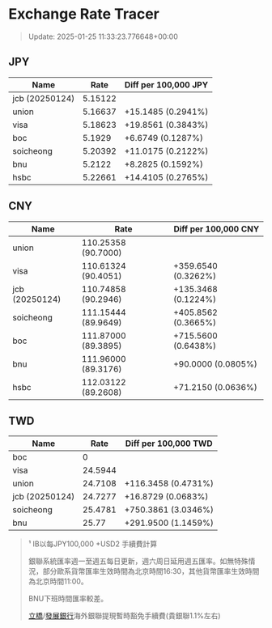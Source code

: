 # Exchange Rate Tracer

> Update: 2025-01-25 11:33:23.776648+00:00

## JPY

| Name           |    Rate | Diff per 100,000 JPY   |
|----------------|---------|------------------------|
| jcb (20250124) | 5.15122 |                        |
| union          | 5.16637 | +15.1485 (0.2941%)     |
| visa           | 5.18623 | +19.8561 (0.3843%)     |
| boc            | 5.1929  | +6.6749 (0.1287%)      |
| soicheong      | 5.20392 | +11.0175 (0.2122%)     |
| bnu            | 5.2122  | +8.2825 (0.1592%)      |
| hsbc           | 5.22661 | +14.4105 (0.2765%)     |

## CNY

| Name           | Rate                | Diff per 100,000 CNY   |
|----------------|---------------------|------------------------|
| union          | 110.25358	(90.7000) |                        |
| visa           | 110.61324	(90.4051) | +359.6540 (0.3262%)    |
| jcb (20250124) | 110.74858	(90.2946) | +135.3468 (0.1224%)    |
| soicheong      | 111.15444	(89.9649) | +405.8562 (0.3665%)    |
| boc            | 111.87000	(89.3895) | +715.5600 (0.6438%)    |
| bnu            | 111.96000	(89.3176) | +90.0000 (0.0805%)     |
| hsbc           | 112.03122	(89.2608) | +71.2150 (0.0636%)     |

## TWD

| Name           |    Rate | Diff per 100,000 TWD   |
|----------------|---------|------------------------|
| boc            |  0      |                        |
| visa           | 24.5944 |                        |
| union          | 24.7108 | +116.3458 (0.4731%)    |
| jcb (20250124) | 24.7277 | +16.8729 (0.0683%)     |
| soicheong      | 25.4781 | +750.3861 (3.0346%)    |
| bnu            | 25.77   | +291.9500 (1.1459%)    |


> ¹ IB以每JPY100,000 +USD2 手續費計算
>
> 銀聯系統匯率週一至週五每日更新，週六周日延用週五匯率。如無特殊情況，部分歐系貨幣匯率生效時間為北京時間16:30，其他貨幣匯率生效時間為北京時間11:00。
>
> BNU下班時間匯率較差。
>
> [立橋](https://www.wlbank.com.mo/uploads/ueditor/file/20181211/1544536513900230.pdf)/[發展銀行](https://www.mdb.com.mo/Service_Charges_20230728.pdf)海外銀聯提現暫時豁免手續費(貴銀聯1.1%左右)

